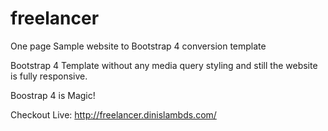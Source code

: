 # freelancer
One page Sample website to Bootstrap 4 conversion template

Bootstrap 4 Template without any media query styling and still the website is fully responsive.

Boostrap 4 is Magic!

Checkout Live: http://freelancer.dinislambds.com/ 
